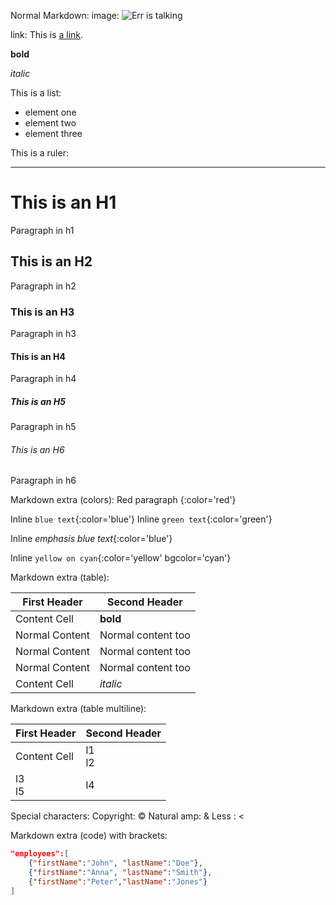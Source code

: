 Normal Markdown:
image: ![Err is talking](http://errbot.io/_static/errbot.png)

link: This is [a link](http://www.errbot.io).


**bold**

_italic_

This is a list:

-  element one
-  element two
-  element three

This is a ruler:
- - -

# This is an H1
Paragraph in h1
## This is an H2
Paragraph in h2
### This is an H3
Paragraph in h3
#### This is an H4
Paragraph in h4
##### This is an H5
Paragraph in h5
###### This is an H6
Paragraph in h6

Markdown extra (colors):
Red paragraph
{:color='red'}

Inline `blue text`{:color='blue'}
Inline `green text`{:color='green'}

Inline *emphasis blue text*{:color='blue'}

Inline `yellow on cyan`{:color='yellow' bgcolor='cyan'}

Markdown extra (table):

First Header   | Second Header
-------------- | -------------
Content Cell   | **bold**
Normal Content | Normal content too
Normal Content | Normal content too
Normal Content | Normal content too
Content Cell   | _italic_

Markdown extra (table multiline):

First Header  | Second Header
------------- | -------------
Content Cell  | l1<br/>l2
l3<br/>l5     | l4

Special characters:
Copyright: &copy;
Natural amp: &
Less : <

Markdown extra (code) with brackets:

```json
"employees":[
    {"firstName":"John", "lastName":"Doe"}, 
    {"firstName":"Anna", "lastName":"Smith"}, 
    {"firstName":"Peter","lastName":"Jones"}
]
```
